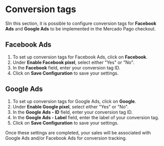 # Conversion tags

SIn this section, it is possible to configure conversion tags for **Facebook Ads** and **Google Ads** to be implemented in the Mercado Pago checkout.

## Facebook Ads

1. To set up conversion tags for Facebook Ads, click on **Facebook**.
2. Under **Enable Facebook pixel**, select either "Yes" or "No".
3. In the **Facebook** field, enter your conversion tag ID.
4. Click on **Save Configuration** to save your settings.

## Google Ads

1. To set up conversion tags for Google Ads, click on **Google**.
2. Under **Enable Google pixel**, select either "Yes" or "No".
3. In the **Google Ads - ID** field, enter your conversion tag ID.
4. In the **Google Ads - Label** field, enter the label of your conversion tag.
5. Click on **Save Configuration** to save your settings.

Once these settings are completed, your sales will be associated with Google Ads and/or Facebook Ads for conversion tracking.